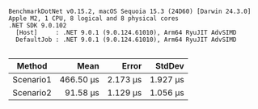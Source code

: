 ```

BenchmarkDotNet v0.15.2, macOS Sequoia 15.3 (24D60) [Darwin 24.3.0]
Apple M2, 1 CPU, 8 logical and 8 physical cores
.NET SDK 9.0.102
  [Host]     : .NET 9.0.1 (9.0.124.61010), Arm64 RyuJIT AdvSIMD
  DefaultJob : .NET 9.0.1 (9.0.124.61010), Arm64 RyuJIT AdvSIMD


```
| Method    | Mean      | Error    | StdDev   |
|---------- |----------:|---------:|---------:|
| Scenario1 | 466.50 μs | 2.173 μs | 1.927 μs |
| Scenario2 |  91.58 μs | 1.129 μs | 1.056 μs |
